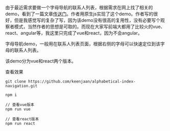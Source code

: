 由于最近需求要做一个字母导航的联系人列表，根据需求在网上找了相关的demo，看到了一篇文章[传送门](http://www.jianshu.com/p/6b9af9373a14)。作者用原生js实现了这个demo。作者写的很好，但是我感觉写的复杂了写，因为该demo没有很高的复用性，没有必要写个观察者模式，当然作者的思想是可取的。而现在大家写前端大都用了比较火的vue、react、angular等，我这里只完成了vue和react，因为不会angular。

字母导航demo，一般用在联系人列表页面，根据右侧的字母可以快速定位到该字母的联系人列表。

该demo分为vue和react两个版本。

查看效果

~~~
git clone https://github.com/keenjaan/alphabetical-index-navigation.git

npm i
~~~

~~~
// 查看vue版本
npm run vue

// 查看react版本
npm run react
~~~

